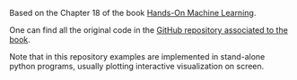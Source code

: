Based on the Chapter 18 of the book 
[Hands-On Machine Learning](https://www.oreilly.com/library/view/hands-on-machine-learning/9781492032632/).

One can find all the original code in the 
[GitHub repository associated to the book](https://github.com/ageron/handson-ml2/blob/master/18_reinforcement_learning.ipynb).

Note that in this repository examples are implemented in stand-alone python programs, usually plotting interactive visualization on screen.